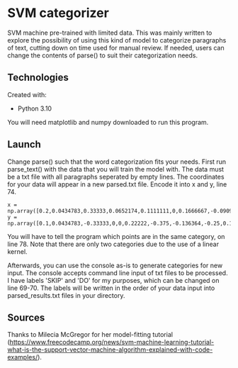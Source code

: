 # SVM categorizer

SVM machine pre-trained with limited data. This was mainly written to explore the possibility of using this kind of model to categorize paragraphs of text, cutting down on time used for manual review.
If needed, users can change the contents of parse() to suit their categorization needs.

## Technologies
Created with:
* Python 3.10

You will need matplotlib and numpy downloaded to run this program.

## Launch

Change parse() such that the word categorization fits your needs.
First run parse_text() with the data that you will train the model with. The data must be a txt file with all paragraphs seperated by empty lines. 
The coordinates for your data will appear in a new parsed.txt file. Encode it into x and y, line 74. 

```
x = np.array([0.2,0.0434783,0.33333,0.0652174,0.1111111,0,0.1666667,-0.0909091,0,-0.25,0.0294118,0.04])
y = np.array([0.1,0.0434783,-0.33333,0,0,0.22222,-0.375,-0.136364,-0.25,0.125,-0.323529,-0.08])
```

You will have to tell the program which points are in the same category, on line 78. Note that there are only two categories due to the use of a linear kernel.

Afterwards, you can use the console as-is to generate categories for new input. The console accepts command line input of txt files to be processed. I have labels 'SKIP' and 'DO' for my purposes, which can be changed on line 69-70. The labels will be written in the order of your data input into parsed_results.txt files in your directory.

## Sources

Thanks to Milecia McGregor for her model-fitting tutorial (https://www.freecodecamp.org/news/svm-machine-learning-tutorial-what-is-the-support-vector-machine-algorithm-explained-with-code-examples/).

